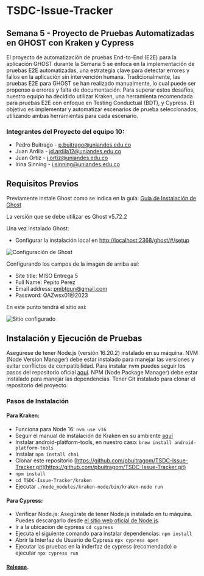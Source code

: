 # TSDC-Issue-Tracker

## Semana 5 - Proyecto de Pruebas Automatizadas en GHOST con Kraken y Cypress

El proyecto de automatización de pruebas End-to-End (E2E) para la aplicación GHOST durante la Semana 5 se enfoca en la implementación de pruebas E2E automatizadas, una estrategia clave para detectar errores y fallos en la aplicación sin intervención humana. Tradicionalmente, las pruebas E2E para GHOST se han realizado manualmente, lo cual puede ser propenso a errores y falta de documentación. Para superar estos desafíos, nuestro equipo ha decidido utilizar Kraken, una herramienta recomendada para pruebas E2E con enfoque en Testing Conductual (BDT), y Cypress. El objetivo es implementar y automatizar escenarios de prueba seleccionados, utilizando ambas herramientas para cada escenario.

### Integrantes del Proyecto del equipo 10:
- Pedro Buitrago - p.buitrago@uniandes.edu.co
- Juan Ardila - jd.ardila12@uniandes.edu.co
- Juan Ortiz - j.ortiz@uniandes.edu.co
- Irina Sinning - i.sinning@uniandes.edu.co

## Requisitos Previos

Previamente instale Ghost como se indica en la guía: [Guía de Instalación de Ghost](https://thesoftwaredesignlab.github.io/AutTestingCodelabs/ghost-local-deployment/index.html#2)

La versión que se debe utilizar es Ghost v5.72.2

Una vez instalado Ghost:

- Configurar la instalación local en [http://localhost:2368/ghost/#/setup](http://localhost:2368/ghost/#/setup)

![Configuración de Ghost](https://github.com/pbuitragom/TSDC-Issue-Tracker/assets/142738381/a71f9e55-055c-4bc7-8b4c-0b50637e894b)

Configurando los campos de la imagen de arriba así:
- Site title: MISO Entrega 5
- Full Name: Pepito Perez
- Email address: pmbtgun@gmail.com
- Password: QAZwsx01@2023

En este punto tendrá el sitio así:

![Sitio configurado](https://github.com/pbuitragom/TSDC-Issue-Tracker/assets/142738381/1bae650f-338b-490a-bd66-95176aaf5333)

## Instalación y Ejecución de Pruebas

Asegúrese de tener Node.js (versión 16.20.2) instalado en su máquina. NVM (Node Version Manager) debe estar instalado para manejar las versiones y evitar conflictos de compatibilidad. Para instalar nvm puedes seguir los pasos del repositorio oficial [aquí](https://github.com/nvm-sh/nvm). NPM (Node Package Manager) debe estar instalado para manejar las dependencias. Tener Git instalado para clonar el repositorio del proyecto.

### Pasos de Instalación

#### Para Kraken:

- Funciona para Node 16: `nvm use v16`
- Seguir el manual de instalación de Kraken en su ambiente [aquí](https://thesoftwaredesignlab.github.io/AutTestingCodelabs/kraken-web-testing-tool/index.html#2)
- Instalar android-platform-tools, en nuestro caso: `brew install android-platform-tools`
- Instalar `npm install chai`
- Clonar este repositorio [https://github.com/pbuitragom/TSDC-Issue-Tracker.git](https://github.com/pbuitragom/TSDC-Issue-Tracker.git)
- `npm install`
- `cd TSDC-Issue-Tracker/kraken`
- Ejecutar `./node_modules/kraken-node/bin/kraken-node run`

#### Para Cypress:
- Verificar Node.js: Asegúrate de tener Node.js instalado en tu máquina. Puedes descargarlo desde [el sitio web oficial de Node.js](https://nodejs.org/).
- Ir a la ubicacion de cypress `cd cypress`
- Ejecuta el siguiente comando para instalar dependencias: `npm install`
- Abrir la Interfaz de Usuario de Cypress `npx cypress open`
- Ejecutar las pruebas en la inderfaz de cypress (recomendado) o ejecutar `npx cypress run`

#### [Release](  ).
